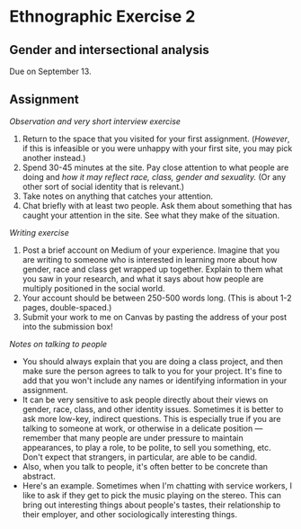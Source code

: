 # Ethnographic Exercise 2

## Gender and intersectional analysis

Due on September 13.

## Assignment

*Observation and very short interview exercise*

1. Return to the space that you visited for your first assignment. (*However*, if this is infeasible or you were unhappy with your first site, you may pick another instead.)
2. Spend 30-45 minutes at the site. Pay close attention to what people are doing and *how it may reflect race, class, gender and sexuality.* (Or any other sort of social identity that is relevant.)
3. Take notes on anything that catches your attention.
4. Chat briefly with at least two people. Ask them about something that has caught your attention in the site. See what they make of the situation.
  
*Writing exercise*

1. Post a brief account on Medium of your experience. Imagine that you are writing to someone who is interested in learning more about how gender, race and class get wrapped up together. Explain to them what you saw in your research, and what it says about how people are multiply positioned in the social world.
2. Your account should be between 250-500 words long. (This is about 1-2 pages, double-spaced.)
3. Submit your work to me on Canvas by pasting the address of your post into the submission box!

*Notes on talking to people*

- You should always explain that you are doing a class project, and then make sure the person agrees to talk to you for your project. It's fine to add that you won't include any names or identifying information in your assignment.
- It can be very sensitive to ask people directly about their views on gender, race, class, and other identity issues. Sometimes it is better to ask more low-key, indirect questions. This is especially true if you are talking to someone at work, or otherwise in a delicate position — remember that many people are under pressure to maintain appearances, to play a role, to be polite, to sell you something, etc. Don't expect that strangers, in particular, are able to be candid.
- Also, when you talk to people, it's often better to be concrete than abstract.
- Here's an example. Sometimes when I'm chatting with service workers, I like to ask if they get to pick the music playing on the stereo. This can bring out interesting things about people's tastes, their relationship to their employer, and other sociologically interesting things.

